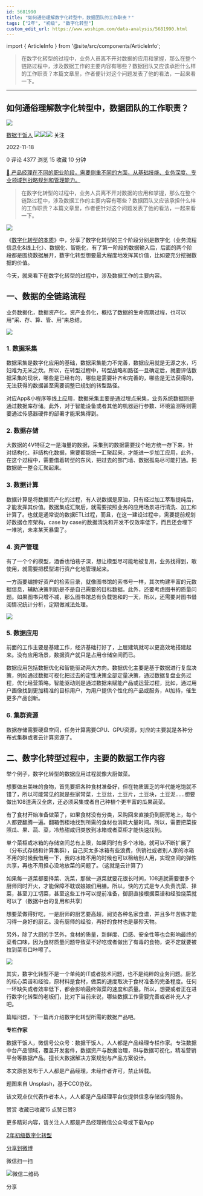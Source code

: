 ```yaml
---
id: 5681990
title: "如何通俗理解数字化转型中，数据团队的工作职责？"
tags: ["2年", "初级", "数字化转型"]
custom_edit_url: https://www.woshipm.com/data-analysis/5681990.html
---
```

import { ArticleInfo } from '@site/src/components/ArticleInfo';

<ArticleInfo
    author="数据干饭人"
    authorLink="https://www.woshipm.com/u/850132"
    published="2022-11-18"
    views={4377}
    comments={0}
    collects={15}
/>

> 在数字化转型的过程中，业务人员离不开对数据的应用和掌握，那么在整个链路过程中，涉及数据工作的主要内容有哪些？数据团队又应该承担什么样的工作职责？本篇文章里，作者便针对这个问题发表了他的看法，一起来看一下。

---

## 如何通俗理解数字化转型中，数据团队的工作职责？

[![](https://image.woshipm.com/wp-files/2021/09/cOGve0gK4PPmNSNMsXSG.jpg!/both/72x72)](https://www.woshipm.com/u/850132)

[数据干饭人](https://www.woshipm.com/u/850132) ![](https://static.woshipm.com/tag/1121_1@2x.png)![](https://static.woshipm.com/tag/2103_1@2x.png)![](https://static.woshipm.com/tag/2104_1@2x.png) 关注

2022-11-18

0 评论 4377 浏览 15 收藏 10 分钟

[🔗 产品经理在不同的职业阶段，需要侧重不同的方面，从基础技能、业务深度、专业领域到战略规划和管理能力。](https://ke.qidianla.com/courses/90pm)

> 在数字化转型的过程中，业务人员离不开对数据的应用和掌握，那么在整个链路过程中，涉及数据工作的主要内容有哪些？数据团队又应该承担什么样的工作职责？本篇文章里，作者便针对这个问题发表了他的看法，一起来看一下。

![](https://image.woshipm.com/wp-files/2022/11/Zl9ytxx3ExqfqcsT17da.jpg)

《[数字化转型的本质](https://www.woshipm.com/it/5680931.html)》中，分享了数字化转型的三个阶段分别是数字化（业务流程信息化&线上化）、数据化、智能化，有了第一阶段的数据输入后，后面的两个阶段都是围绕数据展开，数字化转型想要最大程度地发挥其价值，比如要充分挖掘数据的价值。

今天，就来看下在数字化转型的过程中，涉及数据工作的主要内容。

## 一、数据的全链路流程

业务数据化，数据资产化，资产业务化，概括了数据的生命周期过程，也可以用“采、存、算、管、用”来总结。

![](https://image.woshipm.com/wp-files/2022/11/ggSTvYKjihtgP5xjZpCq.png)

### 1\. 数据采集

数据采集是数字化应用的基础，数据采集能力不完善，数据应用就是无源之水，巧妇难为无米之炊。所以，在转型过程中，转型战略和路径一旦确定后，就要评估数据采集的现状，哪些是已经有的，哪些是需要补齐和完善的，哪些是无法获得的，无法获得的数据甚至需要调整已规划的转型路径。

对应App&小程序等线上应用，数据采集主要是通过埋点采集，业务系统数据则是通过数据库存储。此外，对于智能设备或者其他的机器运行参数、环境监测等则需要通过传感器硬件的部署才能采集得到。

### 2\. 数据存储

大数据的4V特征之一是海量的数据，采集到的数据需要找个地方统一存下来，针对结构化、非结构化数据，需要都能统一汇聚起来，才能进一步加工应用，此外，在这个过程中，需要借着转型的东风，把过去的部门墙、数据孤岛尽可能打通。把数据统一整合汇聚起来。

### 3\. 数据计算

数据计算是将数据资产化的过程，有人说数据是原油，只有经过加工萃取提纯后，才能发挥其价值。数据集成汇聚后，就需要按照业务的应用场景进行清洗、加工和计算了。也就是通常说的数据ETL过程，而且，在这一建设过程中，需要提前规划好数据仓库架构，case by case的数据清洗和开发不仅效率低下，而且还会埋下一堆坑，未来某天暴雷了。

### 4\. 资产管理

有了一个个的模型，酒香也怕巷子深，想让模型尽可能地被复用，业务找得到，敢使用，就需要把模型进行资产化地管理起来。

一方面要编排好资产的检索目录，就像图书馆的索书号一样，其次构建丰富的元数据信息，辅助决策判断是不是自己需要的目标数据。此外，还要考虑图书的质量问题。如果图书只增不减，那么图书馆总有负载饱和的一天，所以，还需要对图书借阅情况统计分析，定期做减法处理。

![](https://image.woshipm.com/wp-files/2022/11/nzvJMz6EWxI0RuuKwLHy.png)

### 5\. 数据应用

前面的工作主要是基建工作，经济基础打好了，上层建筑就可以更高效地搭建起来。没有应用场景，数据资产就只是占用仓储空间而已。

数据应用包括数据优化和智能驱动两大方向。数据优化主要是基于数据进行复盘决策，例如通过数据可视化把过去的定性决策全部定量决策，通过数据复盘业务过程，优化经营策略。智能驱动则是通过数据来赋能产品或运营过程，比如，通过用户画像找到更加精准的目标用户，为用户提供个性化的产品或服务，AI加持，催生更多产品创新。

### 6\. 集群资源

数据存储需要硬盘空间，任务计算需要CPU、GPU资源，对应的主要就是各种分布式集群或者云计算资源了。

## 二、数字化转型过程中，主要的数据工作内容

举个例子，数字化转型的数据应用过程就像大厨做菜。

想要做出美味的食物，首先要把各种食材准备好，但在物质匮乏的年代能吃饱就不错了，所以可能常见的就是些家常菜，土豆丝，土豆片，土豆块，土豆泥……想要做出108道满汉全席，还必须采集或者自己种植个更丰富的瓜果蔬菜。

有了食材开始准备做菜了，如果食材没有分类，采购回来直接扔到厨房地上，每个人都要翻腾一遍。翻箱倒柜地找到所需的食材也消耗大量时间。所以，需要把菜按照瓜、果、蔬、菜，冷热甜咸归类放到冰箱或者菜柜才能快速找到。

单个菜柜或冰箱的存储空间总有上限，如果同时有多个冰箱，就可以不断扩展了（分布式存储和计算集群），自己买太多冰箱有些浪费，供销社或者别人家的冰箱不用的时候我借用一下，我的冰箱不用的时候也可以租给别人用，实现空间的弹性共享，再也不用担心没地放菜的问题了。（这就是云计算了)

如果每一道菜都要择菜、洗菜，那做一道菜就要花很长时间，108道就需要很多个厨师同时开火，才能保障不耽误娘娘们用膳。所以，快的方式是专人负责洗菜、择菜，甚至刀工切菜，甚至这些工作可以提前准备，御厨直接根据菜谱和经验烧菜就可以了（数据中台的复用和共享）

想要菜做得好吃，一是厨师的厨艺要高超，阅览各种名家食谱，并且多年苦练才能习得一身好的厨艺。没有厨师的经验，再好的食材也是暴殄天物。

另外，除了大厨的手艺外，食材的质量，新鲜度、口感、安全性等也会影响最终的菜肴口味，因为食材质量问题导致菜不好吃或者做出了有毒的食物，说不定就要被拉到菜市口咔嚓了。

![](https://image.woshipm.com/wp-files/2022/11/Aqsd899vZDBvLsq99WD0.png)

其实，数字化转型不是一个单纯的IT或者技术问题，也不是纯粹的业务问题。厨艺的核心菜谱和经验，原材料是食材，做菜的速度取决于食材准备的完备程度。任何一环缺失或者效率低下，都会影响最终做菜的速度和质量。所以，想要或者正在进行数字化转型的老板们，比对下当前来说，哪些数据工作需要完善或者补充人才吧。

篇幅问题，下一篇再介绍数字化转型所需的数据产品吧。

**专栏作家**

数据干饭人，微信号公众号：数据干饭人，人人都是产品经理专栏作家。专注数据中台产品领域，覆盖开发套件，数据资产与数据治理，BI与数据可视化，精准营销平台等数据产品。擅长大数据解决方案规划与产品方案设计。

本文原创发布于人人都是产品经理，未经作者许可，禁止转载。

题图来自 Unsplash，基于CC0协议。

该文观点仅代表作者本人，人人都是产品经理平台仅提供信息存储空间服务。

赞赏 收藏已收藏15 点赞已赞3

更多精彩内容，请关注人人都是产品经理微信公众号或下载App

[2年](https://www.woshipm.com/tag/2%e5%b9%b4)[初级](https://www.woshipm.com/tag/%e5%88%9d%e7%ba%a7)[数字化转型](https://www.woshipm.com/tag/%e6%95%b0%e5%ad%97%e5%8c%96%e8%bd%ac%e5%9e%8b)

[分享到微博](https://service.weibo.com/share/share.php?appkey=2775287854&title=如何通俗理解数字化转型中，数据团队的工作职责？&url=https://www.woshipm.com/data-analysis/5681990.html&pic=https://image.woshipm.com/wp-files/2022/11/Zl9ytxx3ExqfqcsT17da.jpg)

微信扫一扫

![微信二维码](https://api.pwmqr.com/qrcode/create/?url=https://www.woshipm.com/data-analysis/5681990.html)

分享